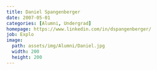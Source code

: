 ```yaml
---
title: Daniel Spangenberger 
date: 2007-05-01
categories: [Alumni, Undergrad]
homepage: https://www.linkedin.com/in/dspangenberger/
job: Explo
image:
  path: assets/img/Alumni/Daniel.jpg
  width: 200
  height: 200
---
```


